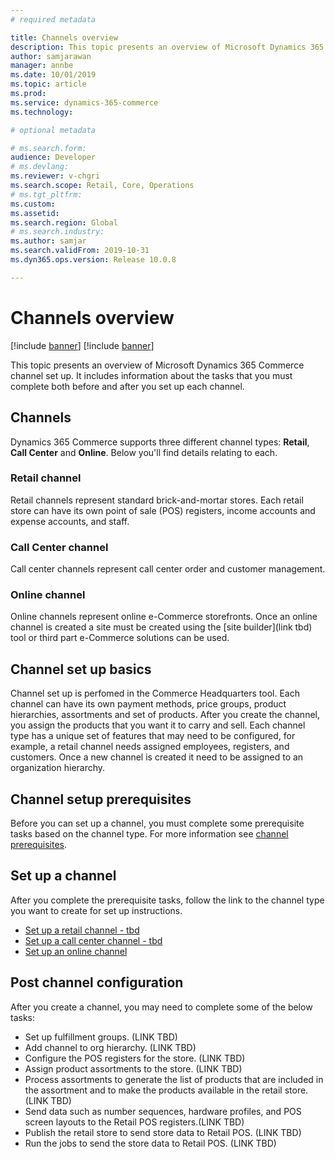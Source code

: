 ```yaml
---
# required metadata

title: Channels overview
description: This topic presents an overview of Microsoft Dynamics 365 Commerce channels.
author: samjarawan
manager: annbe
ms.date: 10/01/2019
ms.topic: article
ms.prod: 
ms.service: dynamics-365-commerce
ms.technology: 

# optional metadata

# ms.search.form: 
audience: Developer
# ms.devlang: 
ms.reviewer: v-chgri
ms.search.scope: Retail, Core, Operations
# ms.tgt_pltfrm: 
ms.custom: 
ms.assetid: 
ms.search.region: Global
# ms.search.industry: 
ms.author: samjar
ms.search.validFrom: 2019-10-31
ms.dyn365.ops.version: Release 10.0.8

---
```

# Channels overview

[!include [banner](../includes/preview-banner.md)]
[!include [banner](../includes/banner.md)]

This topic presents an overview of Microsoft Dynamics 365 Commerce channel set up. It includes information about the tasks that you must complete both before and after you set up each channel.

## Channels
Dynamics 365 Commerce supports three different channel types: **Retail**, **Call Center** and **Online**.  Below you'll find details relating to each. 

### Retail channel
Retail channels represent standard brick-and-mortar stores. Each retail store can have its own point of sale (POS) registers, income accounts and expense accounts, and staff. 

### Call Center channel
Call center channels represent call center order and customer management.

### Online channel
Online channels represent online e-Commerce storefronts. Once an online channel is created a site must be created using the [site builder](link tbd) tool or third part e-Commerce solutions can be used.

## Channel set up basics
Channel set up is perfomed in the Commerce Headquarters tool. Each channel can have its own payment methods, price groups, product hierarchies, assortments and set of products. After you create the channel, you assign the products that you want it to carry and sell. Each channel type has a unique set of features that may need to be configured, for example, a retail channel needs assigned employees, registers, and customers. Once a new channel is created it need to be assigned to an organization hierarchy.

## Channel setup prerequisites
Before you can set up a channel, you must complete some prerequisite tasks based on the channel type. For more information see
[channel prerequisites](channels-prerequisites.md).

## Set up a channel
After you complete the prerequisite tasks, follow the link to the channel type you want to create for set up instructions.
* [Set up a retail channel - tbd](channel-setup-retail.md)
* [Set up a call center channel - tbd](channel-setup-callcenter.md)
* [Set up an online channel](channel-setup-online.md)

## Post channel configuration
After you create a channel, you may need to complete some of the below tasks:

* Set up fulfillment groups. (LINK TBD)
* Add channel to org hierarchy. (LINK TBD)
* Configure the POS registers for the store. (LINK TBD)
* Assign product assortments to the store. (LINK TBD)
* Process assortments to generate the list of products that are included in the assortment and to make the products available in the retail store. (LINK TBD)
* Send data such as number sequences, hardware profiles, and POS screen layouts to the Retail POS registers.(LINK TBD)
* Publish the retail store to send store data to Retail POS. (LINK TBD)
* Run the jobs to send the store data to Retail POS. (LINK TBD)
